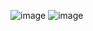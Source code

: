 ![image](https://user-images.githubusercontent.com/119584508/205467249-3e60f6c7-609f-477a-9b6c-373e2ad5ad92.png)
![image](https://user-images.githubusercontent.com/119584508/205467256-25b35ee6-8f38-460d-b45b-f4659859aebb.png)
